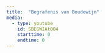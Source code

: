 ```yaml
---
title:  "Begrafenis van Boudewijn"
media:
  - type: youtube
    id: SBEGWIAt0O4
    starttime: 0
    endtime: 0
---
```


